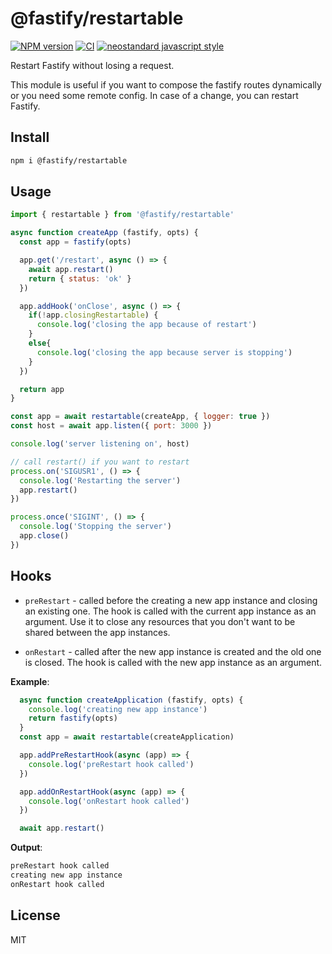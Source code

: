# @fastify/restartable

[![NPM version](https://img.shields.io/npm/v/@fastify/restartable.svg?style=flat)](https://www.npmjs.com/package/@fastify/restartable)
[![CI](https://github.com/fastify/restartable/actions/workflows/ci.yml/badge.svg?branch=main)](https://github.com/fastify/restartable/actions/workflows/ci.yml)
[![neostandard javascript style](https://img.shields.io/badge/code_style-neostandard-brightgreen?style=flat)](https://github.com/neostandard/neostandard)

Restart Fastify without losing a request.

This module is useful if you want to compose the
fastify routes dynamically or you need some remote
config. In case of a change, you can restart Fastify.

## Install

```bash
npm i @fastify/restartable
```

## Usage

```js
import { restartable } from '@fastify/restartable'

async function createApp (fastify, opts) {
  const app = fastify(opts)

  app.get('/restart', async () => {
    await app.restart()
    return { status: 'ok' }
  })

  app.addHook('onClose', async () => {
    if(!app.closingRestartable) {
      console.log('closing the app because of restart')
    }
    else{
      console.log('closing the app because server is stopping')
    }
  })

  return app
}

const app = await restartable(createApp, { logger: true })
const host = await app.listen({ port: 3000 })

console.log('server listening on', host)

// call restart() if you want to restart
process.on('SIGUSR1', () => {
  console.log('Restarting the server')
  app.restart()
})

process.once('SIGINT', () => {
  console.log('Stopping the server')
  app.close()
})

```

## Hooks

- `preRestart` - called before the creating a new app instance and closing an
existing one. The hook is called with the current app instance as an argument.
Use it to close any resources that you don't want to be shared between the
app instances.

- `onRestart` - called after the new app instance is created and the old one
is closed. The hook is called with the new app instance as an argument.

**Example**:

```js
  async function createApplication (fastify, opts) {
    console.log('creating new app instance')
    return fastify(opts)
  }
  const app = await restartable(createApplication)

  app.addPreRestartHook(async (app) => {
    console.log('preRestart hook called')
  })

  app.addOnRestartHook(async (app) => {
    console.log('onRestart hook called')
  })

  await app.restart()
```

**Output**:

```bash
preRestart hook called
creating new app instance
onRestart hook called
```

## License

MIT
